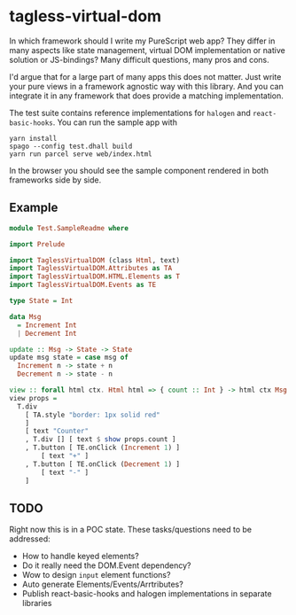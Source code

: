 # tagless-virtual-dom

In which framework should I write my PureScript web app? They differ in many
aspects like state management, virtual DOM implementation or native solution
or JS-bindings? Many difficult questions, many pros and cons.

I'd argue that for a large part of many apps this does not matter. Just write
your pure views in a framework agnostic way with this library. And you can
integrate it in any framework that does provide a matching implementation. 

The test suite contains reference implementations for `halogen` and
`react-basic-hooks`. You can run the sample app with 

```
yarn install
spago --config test.dhall build
yarn run parcel serve web/index.html 
```

In the browser you should see the sample component rendered in both
frameworks side by side.

## Example
```hs
module Test.SampleReadme where

import Prelude

import TaglessVirtualDOM (class Html, text)
import TaglessVirtualDOM.Attributes as TA
import TaglessVirtualDOM.HTML.Elements as T
import TaglessVirtualDOM.Events as TE

type State = Int

data Msg
  = Increment Int
  | Decrement Int

update :: Msg -> State -> State
update msg state = case msg of
  Increment n -> state + n
  Decrement n -> state - n

view :: forall html ctx. Html html => { count :: Int } -> html ctx Msg
view props =
  T.div
    [ TA.style "border: 1px solid red"
    ]
    [ text "Counter"
    , T.div [] [ text $ show props.count ]
    , T.button [ TE.onClick (Increment 1) ]
        [ text "+" ]
    , T.button [ TE.onClick (Decrement 1) ]
        [ text "-" ]
    ]
```
## TODO
Right now this is in a POC state. These tasks/questions need to be addressed:
  - How to handle keyed elements?
  - Do it really need the DOM.Event dependency?
  - Wow to design `input` element functions?
  - Auto generate Elements/Events/Arrtributes?
  - Publish react-basic-hooks and halogen implementations in separate libraries
